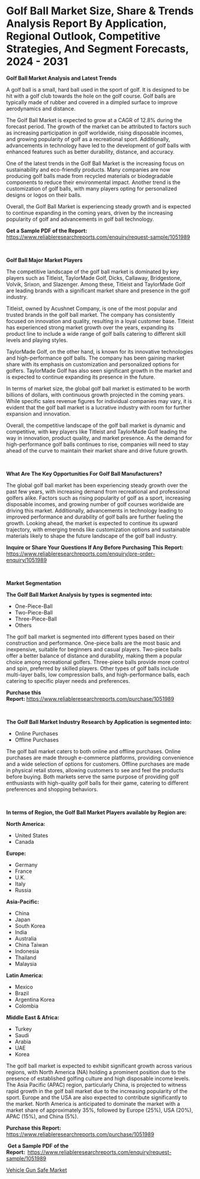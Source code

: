 <p><h1>Golf Ball Market Size, Share & Trends Analysis Report By Application, Regional Outlook, Competitive Strategies, And Segment Forecasts, 2024 - 2031</h1></p><p><strong>Golf Ball Market Analysis and Latest Trends</strong></p>
<p><p>A golf ball is a small, hard ball used in the sport of golf. It is designed to be hit with a golf club towards the hole on the golf course. Golf balls are typically made of rubber and covered in a dimpled surface to improve aerodynamics and distance.</p><p>The Golf Ball Market is expected to grow at a CAGR of 12.8% during the forecast period. The growth of the market can be attributed to factors such as increasing participation in golf worldwide, rising disposable incomes, and growing popularity of golf as a recreational sport. Additionally, advancements in technology have led to the development of golf balls with enhanced features such as better durability, distance, and accuracy.</p><p>One of the latest trends in the Golf Ball Market is the increasing focus on sustainability and eco-friendly products. Many companies are now producing golf balls made from recycled materials or biodegradable components to reduce their environmental impact. Another trend is the customization of golf balls, with many players opting for personalized designs or logos on their balls.</p><p>Overall, the Golf Ball Market is experiencing steady growth and is expected to continue expanding in the coming years, driven by the increasing popularity of golf and advancements in golf ball technology.</p></p>
<p><strong>Get a Sample PDF of the Report:&nbsp;</strong> <a href="https://www.reliableresearchreports.com/enquiry/request-sample/1051989">https://www.reliableresearchreports.com/enquiry/request-sample/1051989</a></p>
<p>&nbsp;</p>
<p><strong>Golf Ball Major Market Players</strong></p>
<p><p>The competitive landscape of the golf ball market is dominated by key players such as Titleist, TaylorMade Golf, Dicks, Callaway, Bridgestone, Volvik, Srixon, and Slazenger. Among these, Titleist and TaylorMade Golf are leading brands with a significant market share and presence in the golf industry.</p><p>Titleist, owned by Acushnet Company, is one of the most popular and trusted brands in the golf ball market. The company has consistently focused on innovation and quality, resulting in a loyal customer base. Titleist has experienced strong market growth over the years, expanding its product line to include a wide range of golf balls catering to different skill levels and playing styles.</p><p>TaylorMade Golf, on the other hand, is known for its innovative technologies and high-performance golf balls. The company has been gaining market share with its emphasis on customization and personalized options for golfers. TaylorMade Golf has also seen significant growth in the market and is expected to continue expanding its presence in the future.</p><p>In terms of market size, the global golf ball market is estimated to be worth billions of dollars, with continuous growth projected in the coming years. While specific sales revenue figures for individual companies may vary, it is evident that the golf ball market is a lucrative industry with room for further expansion and innovation.</p><p>Overall, the competitive landscape of the golf ball market is dynamic and competitive, with key players like Titleist and TaylorMade Golf leading the way in innovation, product quality, and market presence. As the demand for high-performance golf balls continues to rise, companies will need to stay ahead of the curve to maintain their market share and drive future growth.</p></p>
<p>&nbsp;</p>
<p><strong>What Are The Key Opportunities For Golf Ball Manufacturers?</strong></p>
<p><p>The global golf ball market has been experiencing steady growth over the past few years, with increasing demand from recreational and professional golfers alike. Factors such as rising popularity of golf as a sport, increasing disposable incomes, and growing number of golf courses worldwide are driving this market. Additionally, advancements in technology leading to improved performance and durability of golf balls are further fueling the growth. Looking ahead, the market is expected to continue its upward trajectory, with emerging trends like customization options and sustainable materials likely to shape the future landscape of the golf ball industry.</p></p>
<p><strong>Inquire or Share Your Questions If Any Before Purchasing This Report:</strong> <a href="https://www.reliableresearchreports.com/enquiry/pre-order-enquiry/1051989">https://www.reliableresearchreports.com/enquiry/pre-order-enquiry/1051989</a></p>
<p>&nbsp;</p>
<p><strong>Market Segmentation</strong></p>
<p><strong>The Golf Ball Market Analysis by types is segmented into:</strong></p>
<p><ul><li>One-Piece-Ball</li><li>Two-Piece-Ball</li><li>Three-Piece-Ball</li><li>Others</li></ul></p>
<p><p>The golf ball market is segmented into different types based on their construction and performance. One-piece balls are the most basic and inexpensive, suitable for beginners and casual players. Two-piece balls offer a better balance of distance and durability, making them a popular choice among recreational golfers. Three-piece balls provide more control and spin, preferred by skilled players. Other types of golf balls include multi-layer balls, low compression balls, and high-performance balls, each catering to specific player needs and preferences.</p></p>
<p><strong>Purchase this Report:&nbsp;</strong><a href="https://www.reliableresearchreports.com/purchase/1051989">https://www.reliableresearchreports.com/purchase/1051989</a></p>
<p>&nbsp;</p>
<p><strong>The Golf Ball Market Industry Research by Application is segmented into:</strong></p>
<p><ul><li>Online Purchases</li><li>Offline Purchases</li></ul></p>
<p><p>The golf ball market caters to both online and offline purchases. Online purchases are made through e-commerce platforms, providing convenience and a wide selection of options for customers. Offline purchases are made in physical retail stores, allowing customers to see and feel the products before buying. Both markets serve the same purpose of providing golf enthusiasts with high-quality golf balls for their game, catering to different preferences and shopping behaviors.</p></p>
<p>&nbsp;</p>
<p><strong>In terms of Region, the Golf Ball Market Players available by Region are:</strong></p>
<p>
    <p> <strong> North America: </strong>
        <ul>
            <li>United States</li>
            <li>Canada</li>
        </ul>
        </p> 
    <p> <strong> Europe: </strong>
        <ul>
            <li>Germany</li>
            <li>France</li>
            <li>U.K.</li>
            <li>Italy</li>
            <li>Russia</li>
        </ul>
        </p> 
    <p> <strong> Asia-Pacific: </strong>
        <ul>
            <li>China</li>
            <li>Japan</li>
            <li>South Korea</li>
            <li>India</li>
            <li>Australia</li>
            <li>China Taiwan</li>
            <li>Indonesia</li>
            <li>Thailand</li>
            <li>Malaysia</li>
        </ul>
        </p> 
    <p> <strong> Latin America: </strong>
        <ul>
            <li>Mexico</li>
            <li>Brazil</li>
            <li>Argentina Korea</li>
            <li>Colombia</li>
        </ul>
        </p> 
    <p> <strong> Middle East & Africa: </strong>
        <ul>
            <li>Turkey</li>
            <li>Saudi</li>
            <li>Arabia</li>
            <li>UAE</li>
            <li>Korea</li>
        </ul>
    </p>
    </p>
<p><p>The golf ball market is expected to exhibit significant growth across various regions, with North America (NA) holding a prominent position due to the presence of established golfing culture and high disposable income levels. The Asia Pacific (APAC) region, particularly China, is projected to witness rapid growth in the golf ball market due to the increasing popularity of the sport. Europe and the USA are also expected to contribute significantly to the market. North America is anticipated to dominate the market with a market share of approximately 35%, followed by Europe (25%), USA (20%), APAC (15%), and China (5%).</p></p>
<p><strong>Purchase this Report: </strong><a href="https://www.reliableresearchreports.com/purchase/1051989">https://www.reliableresearchreports.com/purchase/1051989</a></p>
<p>&nbsp;<strong>Get a Sample PDF of the Report:&nbsp;&nbsp;</strong><a href="https://www.reliableresearchreports.com/enquiry/request-sample/1051989">https://www.reliableresearchreports.com/enquiry/request-sample/1051989</a></p>
<p><strong></strong></p>
<p><p><a href="https://github.com/nancykennedykellievqfqt2/Market-Research-Report-List-1/blob/main/vehicle-gun-safe-market.md">Vehicle Gun Safe Market</a></p></p>